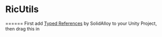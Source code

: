 # RicUtils
======
First add [Typed References](https://github.com/SolidAlloy/ClassTypeReference-for-Unity) by SolidAlloy to your Unity Project, then drag this in